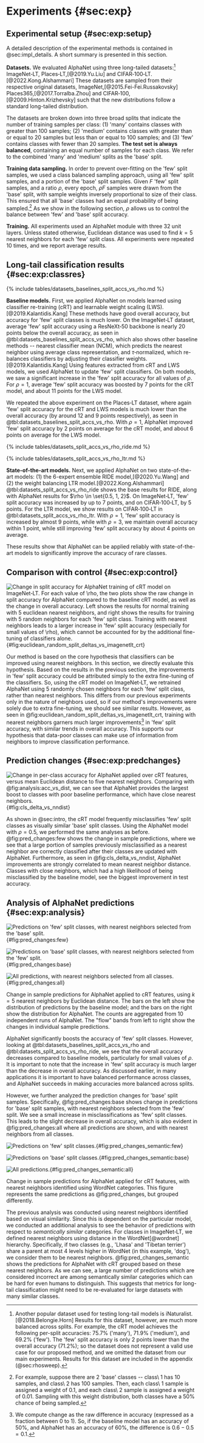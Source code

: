 <!-- cSpell:ignore inaturalist -->

# Experiments {#sec:exp}

## Experimental setup {#sec:exp:setup}

A detailed description of the experimental methods is contained in
@sec:impl_details. A short summary is presented in this section.

**Datasets.** We evaluated AlphaNet using three long-tailed
datasets:[^note:inaturalist] ImageNet‑LT, Places‑LT,[@2019.Yu.Liu] and
CIFAR‑100‑LT.[@2022.Kong.Alshammari] These datasets are sampled from
their respective original datasets, ImageNet,[@2015.Fei-Fei.Russakovsky]
Places365,[@2017.Torralba.Zhou] and CIFAR‑100,[@2009.Hinton.Krizhevsky]
such that the new distributions follow a standard long-tailed
distribution.

The datasets are broken down into three broad splits that indicate the
number of training samples per class: (1) 'many' contains classes with
greater than 100 samples; (2) 'medium' contains classes with greater
than or equal to 20 samples but less than or equal to 100 samples; and
(3) 'few' contains classes with fewer than 20 samples. **The test set is
always balanced**, containing an equal number of samples for each class.
We refer to the combined 'many' and 'medium' splits as the 'base' split.

**Training data sampling.** In order to prevent over-fitting on the
'few' split samples, we used a class balanced sampling approach, using
all 'few' split samples, and a portion of the 'base' split samples.
Given $F$ 'few' split samples, and a ratio $\rho$, every epoch, $\rho F$
samples were drawn from the 'base' split, with sample weights inversely
proportional to size of their class. This ensured that all 'base'
classes had an equal probability of being
sampled.[^note:ex_sample_weights] As we show in the following section,
$\rho$ allows us to control the balance between 'few' and 'base' split
accuracy.

**Training.** All experiments used an AlphaNet module with three 32 unit
layers. Unless stated otherwise, Euclidean distance was used to find
$k=5$ nearest neighbors for each 'few' split class. All experiments were
repeated 10 times, and we report average results.

## Long-tail classification results {#sec:exp:classres}

{% include tables/datasets_baselines_split_accs_vs_rho.md %}

**Baseline models.** First, we applied AlphaNet on models learned using
classifier re-training (cRT) and learnable weight scaling
(LWS).[@2019.Kalantidis.Kang] These methods have good overall accuracy,
but accuracy for 'few' split classes is much lower. On the ImageNet‑LT
dataset, average 'few' split accuracy using a ResNeXt‑50 backbone is
nearly 20 points below the overall accuracy, as seen in
@tbl:datasets_baselines_split_accs_vs_rho, which also shows other
baseline methods -- nearest classifier mean (NCM), which predicts the
nearest neighbor using average class representation, and
$\tau$‑normalized, which re-balances classifiers by adjusting their
classifier weights.[@2019.Kalantidis.Kang] Using features extracted from
cRT and LWS models, we used AlphaNet to update 'few' split classifiers.
On both models, we saw a significant increase in the 'few' split
accuracy for all values of $\rho$. For $\rho = 1$, average 'few' split
accuracy was boosted by 7 points for the cRT model, and about 11 points
for the LWS model.

We repeated the above experiment on the Places‑LT dataset, where again
'few' split accuracy for the cRT and LWS models is much lower than the
overall accuracy (by around 12 and 9 points respectively), as seen in
@tbl:datasets_baselines_split_accs_vs_rho. With $\rho = 1$, AlphaNet
improved 'few' split accuracy by 2 points on average for the cRT model,
and about 6 points on average for the LWS model.

{% include tables/datasets_split_accs_vs_rho_ride.md %}

{% include tables/datasets_split_accs_vs_rho_ltr.md %}

**State-of-the-art models.** Next, we applied AlphaNet on two state-of-the-art
models: (1) the 6-expert ensemble RIDE model,[@2020.Yu.Wang] and (2) the
weight balancing LTR model.[@2022.Kong.Alshammari]
@tbl:datasets_split_accs_vs_rho_ride shows the base results for RIDE,
along with AlphaNet results for $\rho \in \set{0.5, 1, 2}$. On
ImageNet‑LT, 'few' split accuracy was increased by up to 7 points, and
on CIFAR‑100‑LT, by 5 points. For the LTR model, we show results on
CIFAR‑100‑LT in @tbl:datasets_split_accs_vs_rho_ltr. With $\rho=1$,
'few' split accuracy is increased by almost 9 points, while with $\rho=3$,
we maintain overall accuracy within 1 point, while still improving 'few'
split accuracy by about 4 points on average.

These results show that AlphaNet can be applied reliably with
state-of-the-art models to significantly improve the accuracy of rare
classes.

## Comparison with control {#sec:exp:control}

![Change in split accuracy for AlphaNet training of cRT model on
ImageNet‑LT. For each value of $\rho$, the two plots show the raw change
in split accuracy for AlphaNet compared to the baseline cRT model, as
well as the change in overall accuracy. Left shows the results for
normal training with 5 euclidean nearest neighbors, and right shows the
results for training with 5 random neighbors for each 'few' split class.
Training with nearest neighbors leads to a larger increase in 'few'
split accuracy (especially for small values of $\rho$), which cannot be
accounted for by the additional fine-tuning of classifiers
alone.](figures/euclidean_random_split_deltas_vs_rho_imagenetlt_crt){#fig:euclidean_random_split_deltas_vs_imagenetlt_crt}

Our method is based on the core hypothesis that classifiers can be
improved using nearest neighbors. In this section, we directly evaluate
this hypothesis. Based on the results in the previous section, the
improvements in 'few' split accuracy could be attributed simply to the
extra fine-tuning of the classifiers. So, using the cRT model on
ImageNet‑LT, we retrained AlphaNet using 5 randomly chosen neighbors for
each 'few' split class, rather than nearest neighbors. This differs from
our previous experiments only in the nature of neighbors used, so if our
method's improvements were solely due to extra fine-tuning, we should
see similar results. However, as seen in
@fig:euclidean_random_split_deltas_vs_imagenetlt_crt, training with
nearest neighbors garners much larger improvements[^note:acc_delta] in
'few' split accuracy, with similar trends in overall accuracy. This
supports our hypothesis that data-poor classes can make use of
information from neighbors to improve classification performance.

## Prediction changes {#sec:exp:predchanges}

![Change in per-class accuracy for AlphaNet applied over cRT features,
versus mean Euclidean distance to five nearest neighbors. Comparing with
@fig:analysis:acc_vs_dist, we can see that AlphaNet provides the largest
boost to classes with poor baseline performance, which have close
nearest
neighbors.](figures/cls_delta_vs_nndist_imagenetlt_crt_rho_05){#fig:cls_delta_vs_nndist}

As shown in @sec:intro, the cRT model frequently misclassifies 'few'
split classes as visually similar 'base' split classes. Using the
AlphaNet model with $\rho=0.5$, we performed the same analyses as
before. @fig:pred_changes:few shows the change in sample predictions,
where we see that a large portion of samples previously misclassified as
a nearest neighbor are correctly classified after their classes are
updated with AlphaNet. Furthermore, as seen in @fig:cls_delta_vs_nndist,
AlphaNet improvements are strongly correlated to mean nearest neighbor
distance. Classes with close neighbors, which had a high likelihood of
being misclassified by the baseline model, see the biggest improvement
in test accuracy.

## Analysis of AlphaNet predictions {#sec:exp:analysis}

<div id="fig:pred_changes">

![Predictions on 'few' split classes, with nearest neighbors selected
from the 'base'
split.](figures/few_pred_changes_nn_base_imagenetlt_crt_rho_05){#fig:pred_changes:few}

![Predictions on 'base' split classes, with nearest neighbors selected
from the 'few'
split.](figures/base_pred_changes_nn_few_imagenetlt_crt_rho_05){#fig:pred_changes:base}

![All predictions, with nearest neighbors selected from all
classes.](figures/all_pred_changes_nn_all_imagenetlt_crt_rho_05){#fig:pred_changes:all}

Change in sample predictions for AlphaNet applied to cRT features, using
$k=5$ nearest neighbors by Euclidean distance. The bars on the left
show the distribution of predictions by the baseline model; and the bars
on the right show the distribution for AlphaNet. The counts are
aggregated from 10 independent runs of AlphaNet. The "flow" bands from
left to right show the changes in individual sample predictions.

</div>

AlphaNet significantly boosts the accuracy of 'few' split classes.
However, looking at @tbl:datasets_baselines_split_accs_vs_rho and
@tbl:datasets_split_accs_vs_rho_ride, we see that the overall accuracy
decreases compared to baseline models, particularly for small values of
$\rho$. It is important to note that the increase in 'few' split
accuracy is much larger than the decrease in overall accuracy. As
discussed earlier, in many applications it is important to have balanced
performance across classes, and AlphaNet succeeds in making accuracies
more balanced across splits.

However, we further analyzed the prediction changes for 'base' split
samples. Specifically, @fig:pred_changes:base shows change in
predictions for 'base' split samples, with nearest neighbors selected
from the 'few' split. We see a small increase in misclassifications as
'few' split classes. This leads to the slight decrease in overall
accuracy, which is also evident in @fig:pred_changes:all where all
predictions are shown, and with nearest neighbors from all classes.

<div id="fig:pred_changes_semantic">

![Predictions on 'few' split
classes.](figures/few_pred_changes_nn_semantic4_imagenetlt_crt_rho_05){#fig:pred_changes_semantic:few}

![Predictions on 'base' split
classes.](figures/base_pred_changes_nn_semantic4_imagenetlt_crt_rho_05){#fig:pred_changes_semantic:base}

![All
predictions.](figures/all_pred_changes_nn_semantic4_imagenetlt_crt_rho_05){#fig:pred_changes_semantic:all}

Change in sample predictions for AlphaNet applied for cRT features, with
nearest neighbors identified using WordNet categories. This figure
represents the same predictions as @fig:pred_changes, but grouped
differently.

</div>

The previous analysis was conducted using nearest neighbors identified
based on visual similarity. Since this is dependent on the particular
model, we conducted an additional analysis to see the behavior of
predictions with respect to _semantically similar_ categories. For
classes in ImageNet‑LT, we defined nearest neighbors using distance in
the WordNet[@wordnet] hierarchy. Specifically, if two classes
(e.g., 'Lhasa' and 'Tibetan terrier') share a parent at most 4 levels
higher in WordNet (in this example, 'dog'), we consider them to be
nearest neighbors. @fig:pred_changes_semantic shows the predictions for
AlphaNet with cRT grouped based on these nearest neighbors. As we can
see, a large number of predictions which are considered incorrect are
among semantically similar categories which can be hard for even humans
to distinguish. This suggests that metrics for long-tail classification
might need to be re-evaluated for large datasets with many similar
classes.

[^note:inaturalist]: Another popular dataset used for testing long-tail
    models is iNaturalist.[@2018.Belongie.Horn] Results for this
    dataset, however, are much more balanced across splits. For example,
    the cRT model achieves the following per-split accuracies: 75.7%
    ('many'), 71.9% ('medium'), and 69.2% ('few'). The 'few' split
    accuracy is only 2 points lower than the overall accuracy (71.2%);
    so the dataset does not represent a valid use case for our proposed
    method, and we omitted the dataset from our main experiments.
    Results for this dataset are included in the appendix
    (@sec:rhosweep).

[^note:ex_sample_weights]: For example, suppose there are 2 'base'
    classes -- class\ 1 has 10 samples, and class\ 2 has 100 samples.
    Then, each class\ 1 sample is assigned a weight of 0.1, and each
    class\ 2 sample is assigned a weight of 0.01. Sampling with this
    weight distribution, both classes have a 50% chance of being
    sampled.

[^note:acc_delta]: We compute change as the raw difference in accuracy
    (expressed as a fraction between 0 to 1). So, if the baseline model
    has an accuracy of 50%, and AlphaNet has an accuracy of 60%, the
    difference is $0.6 - 0.5 = 0.1$.
